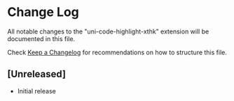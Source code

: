 # Change Log

All notable changes to the "uni-code-highlight-xthk" extension will be documented in this file.

Check [Keep a Changelog](http://keepachangelog.com/) for recommendations on how to structure this file.

## [Unreleased]

- Initial release